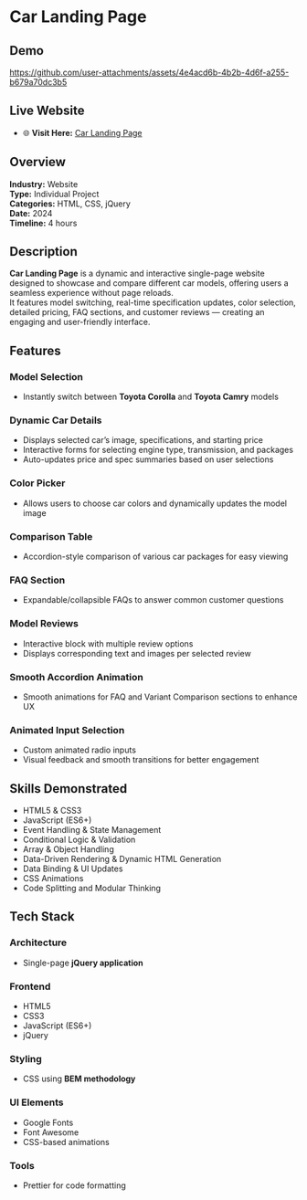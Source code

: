 # Car Landing Page

## Demo


https://github.com/user-attachments/assets/4e4acd6b-4b2b-4d6f-a255-b679a70dc3b5


## Live Website

- 🌐 **Visit Here:** [Car Landing Page](https://marynashavlak.github.io/car-landing/)  

## Overview

**Industry:** Website  
**Type:** Individual Project  
**Categories:** HTML, CSS, jQuery  
**Date:** 2024  
**Timeline:** 4 hours  

## Description

**Car Landing Page** is a dynamic and interactive single-page website designed to showcase and compare different car models, offering users a seamless experience without page reloads.  
It features model switching, real-time specification updates, color selection, detailed pricing, FAQ sections, and customer reviews — creating an engaging and user-friendly interface.

## Features

### Model Selection

- Instantly switch between **Toyota Corolla** and **Toyota Camry** models

### Dynamic Car Details

- Displays selected car’s image, specifications, and starting price
- Interactive forms for selecting engine type, transmission, and packages
- Auto-updates price and spec summaries based on user selections

### Color Picker

- Allows users to choose car colors and dynamically updates the model image

### Comparison Table

- Accordion-style comparison of various car packages for easy viewing

### FAQ Section

- Expandable/collapsible FAQs to answer common customer questions

### Model Reviews

- Interactive block with multiple review options
- Displays corresponding text and images per selected review

### Smooth Accordion Animation

- Smooth animations for FAQ and Variant Comparison sections to enhance UX

### Animated Input Selection

- Custom animated radio inputs
- Visual feedback and smooth transitions for better engagement

## Skills Demonstrated

- HTML5 & CSS3  
- JavaScript (ES6+)  
- Event Handling & State Management  
- Conditional Logic & Validation  
- Array & Object Handling  
- Data-Driven Rendering & Dynamic HTML Generation  
- Data Binding & UI Updates  
- CSS Animations  
- Code Splitting and Modular Thinking  

## Tech Stack

### Architecture

- Single-page **jQuery application**

### Frontend

- HTML5  
- CSS3  
- JavaScript (ES6+)  
- jQuery  

### Styling

- CSS using **BEM methodology**  

### UI Elements

- Google Fonts  
- Font Awesome  
- CSS-based animations  

### Tools

- Prettier for code formatting  




